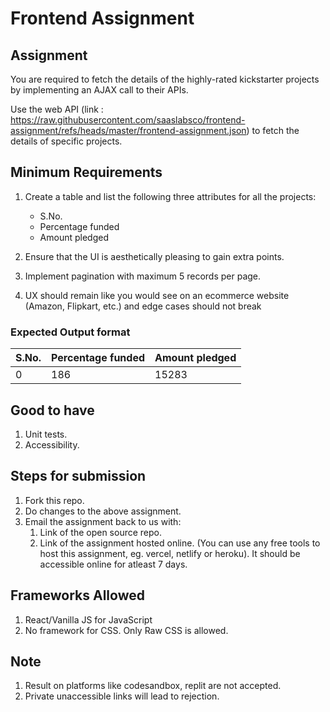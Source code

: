 # Frontend Assignment

## Assignment

You are required to fetch the details of the highly-rated kickstarter projects by implementing an AJAX call to their APIs.

Use the web API (link : https://raw.githubusercontent.com/saaslabsco/frontend-assignment/refs/heads/master/frontend-assignment.json) to fetch the details of specific projects.

## Minimum Requirements

1. Create a table and list the following three attributes for all the projects:

   - S.No.
   - Percentage funded
   - Amount pledged

1. Ensure that the UI is aesthetically pleasing to gain extra points.
1. Implement pagination with maximum 5 records per page.
1. UX should remain like you would see on an ecommerce website (Amazon, Flipkart, etc.) and edge cases should not break

### Expected Output format

| **S.No.** | **Percentage funded** | **Amount pledged** |
| --------- | --------------------- | ------------------ |
| 0         | 186                   | 15283              |

## Good to have

1. Unit tests.
1. Accessibility.

## Steps for submission

1. Fork this repo.
1. Do changes to the above assignment.
1. Email the assignment back to us with:
   1. Link of the open source repo.
   1. Link of the assignment hosted online. (You can use any free tools to host this assignment, eg. vercel, netlify or heroku). It should be accessible online for atleast 7 days.

## Frameworks Allowed

1. React/Vanilla JS for JavaScript
1. No framework for CSS. Only Raw CSS is allowed.

## Note

1. Result on platforms like codesandbox, replit are not accepted.
1. Private unaccessible links will lead to rejection.
